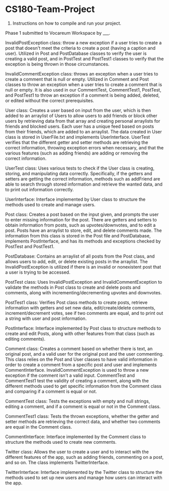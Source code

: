 # CS180-Team-Project


1. Instructions on how to compile and run your project.

Phase 1 submitted to Vocareum Workspace by ___.

InvalidPostException class: throw a new exception if a user tries to create a post that doesn't meet the criteria
to create a post (having a caption and user).
Utilized in Post and PostDatabase classes to verify the user is creating a valid post, and in PostTest and PostTest1
 classes to verify that the exception is being thrown in those circumstances.

InvalidCommentException class:  throws an exception when a user tries to create a comment that is null or empty.
Utilized in Comment and Post classes to throw an exception when a user tries to create a comment that is null or empty.
 It is also used in our CommentTest, CommentTest1, PostTest, and PostTest1 to throw an exception if a comment is being
 added, deleted, or edited without the correct prerequisites.

User class: Creates a user based on input from the user, which is then added to an arraylist of Users to allow users to
add friends or block other users by retrieving data from that array and creating personal arraylists for friends and 
blocked users. Each user has a unique feed based on posts from their friends, which are added to an arraylist. The
data created in User class is stored in UserFile.txt and implements UserInterface. UserTest verifies that the different
getter and setter methods are retrieving the correct information, throwing exception errors when necessary, and that
the various features (such as adding friends) are adding or removing the correct information.

UserTest class: Uses various tests to check if the User class is creating, storing, and manipulating data correctly.
Specifically, if the getters and setters are getting the correct information, methods such as addFriend are able to 
search through stored information and retrieve the wanted data, and to print out information correctly.

UserInterface: Interface implemented by User class to structure the methods used to create and manage users.

Post class: Creates a post based on the input given, and prompts the user to enter missing information for the post. 
There are getters and setters to obtain information from posts, such as upvotes/downvotes, and to edit a post. Posts
have an arraylist to store, edit, and delete comments made. The information from this class is stored in the Post file
and PostDatabase, implements PostInterface, and has its methods and exceptions checked by PostTest and PostTest1.

PostDatabase: Contains an arraylist of all posts from the Post class, and allows users to add, edit, or delete existing 
posts in the arraylist. The InvalidPostException is utilized if there is an invalid or nonexistent post that a user is
trying to be accessed.

PostTest class: Uses InvalidPostException and InvalidCommentException to validate the methods in Post class to create
and delete posts and comments, along with incrementing/decrementing upvotes and downvotes.

PostTest1 class: Verifies Post class methods to create posts, retrieve information with getters and set new data,
edit/create/delete comments, increment/decrement votes, see if two comments are equal, and to print out a string with
user and post information.

PostInterface: Interface implemented by Post class to structure methods to create and edit Posts, along with other
features from that class (such as editing comments).

Comment class: Creates a comment based on whether there is text, an original post, and a valid user for the original
post and the user commenting. This class relies on the Post and User classes to have valid information in order to
create a comment from a specific post and user and implements CommentInterface. InvalidCommentException is used to throw
 a new exception if the comment isn't a valid input. CommentTest and CommentTest1 test the validity of creating a
 comment, along with the different methods used to get specific information from the Comment class and comparing if a 
comment is equal or not.

CommentTest class: Tests the exceptions with empty and null strings, editing a comment, and if a comment is
equal or not in the Comment class.

CommentTest1 class: Tests the thrown exceptions, whether the getter and setter methods are retrieving the correct data,
and whether two comments are equal in the Comment class.

CommentInterface: Interface implemented by the Comment class to structure the methods used to create new comments.

Twitter class: Allows the user to create a user and to interact with the different features of the app, such as adding
friends, commenting on a post, and so on. The class implements TwitterInterface.

TwitterInterface: Interface implemented by the Twitter class to structure the methods used to set up new users and 
manage how users can interact with the app. 